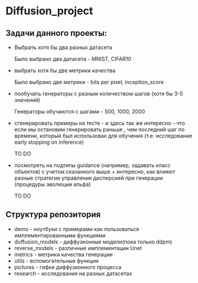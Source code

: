 # Diffusion_project


## Задачи данного проекты:

* Выбрать хотя бы два разных датасета 

    Было выбрано два датасета - MNIST, CIFAR10

* выбрать хотя бы две метрики качества 

    Было выбрано две метрики - bits per pixel, inception_score

* пообучать генераторы с разным количеством шагов (хотя бы 3-5 значений)

    Генераторы обучаются с шагами - 500, 1000, 2000

* сгенерировать примеры на тесте - и здесь так же интересно - что если мы остановим генерировать раньше , чем последний шаг по времени, который был использован для обучения (т.е. исследование early stopping on inference) 

    TO DO

* посмотреть на подтипы guidance (например, задавать класс объектов) с учетом сказанного выше + интересно, как влияют разные стратегии управления дисперсией при генерации (процедуры эволюции альфа)

    TO DO


## Структура репозитория 

* demo - ноутбуки с примерами как пользоваться имплементированными функциями
* duffusion_models - диффузионные модели(пока только ddpm)
* reverse_models - различные имплементации Unet
* metrics - метрики качества генерации
* utils - вспомогательные функции
* pictures - гифки диффузионного процесса
* research - исследования на разных датасетах